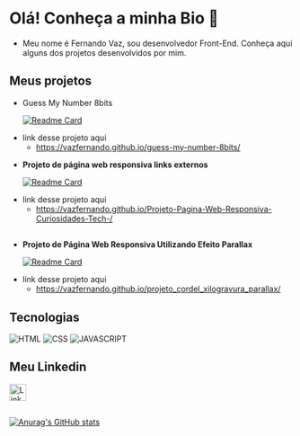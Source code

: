 # Olá! Conheça a minha Bio 👋


   - Meu nome é Fernando Vaz, sou desenvolvedor Front-End. Conheça aqui alguns dos projetos desenvolvidos por mim.
  
## Meus projetos

* Guess My Number 8bits

  [![Readme Card](https://github-readme-stats.vercel.app/api/pin/?username=vazfernando&repo=guess-my-number-8bits)](https://github.com/vazfernando/guess-my-number-8bits)

- link desse projeto aqui
  * https://vazfernando.github.io/guess-my-number-8bits/

* **Projeto de página web responsiva links externos**
  
    [![Readme Card](https://github-readme-stats.vercel.app/api/pin/?username=vazfernando&repo=projeto-android)](https://github.com/vazfernando/Projeto-Pagina-Web-Responsiva-Curiosidades-Tech-)
    
- link desse projeto aqui
  * https://vazfernando.github.io/Projeto-Pagina-Web-Responsiva-Curiosidades-Tech-/
##
* **Projeto de Página Web Responsiva Utilizando Efeito Parallax**

    [![Readme Card](https://github-readme-stats.vercel.app/api/pin/?username=vazfernando&repo=projeto_cordel_xilogravura)](https://github.com/vazfernando/projeto_cordel_xilogravura)
    
- link desse projeto aqui
  * https://vazfernando.github.io/projeto_cordel_xilogravura_parallax/

## Tecnologias
![HTML](https://img.shields.io/badge/HTML5-E34F26?style=for-the-badge&logo=html5&logoColor=white)
![CSS](https://img.shields.io/badge/CSS3-1572B6?style=for-the-badge&logo=css3&logoColor=white)
![JAVASCRIPT](https://img.shields.io/badge/JAVASCRIPT-1572B6?style=for-the-badge&logo=css3&logoColor=white) 


## Meu Linkedin
[<img src='https://img.shields.io/badge/LinkedIn-0077B5?style=for-the-badge&logo=linkedin&logoColor=white' alt='Linkedin' height='30'>](https://www.linkedin.com/in/vaz-fernando/)
##
[![Anurag's GitHub stats](https://github-readme-stats.vercel.app/api?username=FernandoVaz)](https://github.com/anuraghazra/github-readme-stats)

